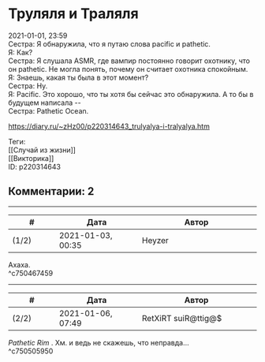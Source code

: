 Труляля и Траляля
=================

  
2021-01-01, 23:59  
 Сестра: Я обнаружила, что я путаю слова pacific и pathetic.   
 Я: Как?   
 Сестра: Я слушала ASMR, где вампир постоянно говорит охотнику, что он pathetic. Не могла понять, почему он считает охотника спокойным.   
 Я: Знаешь, какая ты была в этот момент?   
 Сестра: Ну.   
 Я: Pacific. Это хорошо, что ты хотя бы сейчас это обнаружила. А то бы в будущем написала --   
 Сестра: Pathetic Ocean.   
  
<https://diary.ru/~zHz00/p220314643_trulyalya-i-tralyalya.htm>  
  
Теги:  
[[Случай из жизни]]  
[[Викторика]]  
ID: p220314643  


Комментарии: 2
--------------

  


---



|         #         |              Дата              |                     Автор                     |           ID           |
| --- | --- | --- | --- |
| (1/2) | 2021-01-03, 00:35 | Heyzer | c750467459 |

  
 Ахаха.   
 ^c750467459

---



|         #         |              Дата              |                     Автор                     |           ID           |
| --- | --- | --- | --- |
| (2/2) | 2021-01-06, 07:49 | RetXiRT suiR@ttig@$ | c750505950 |

  
   *Pathetic Rim*  . Хм. и ведь не скажешь, что неправда…    
 ^c750505950